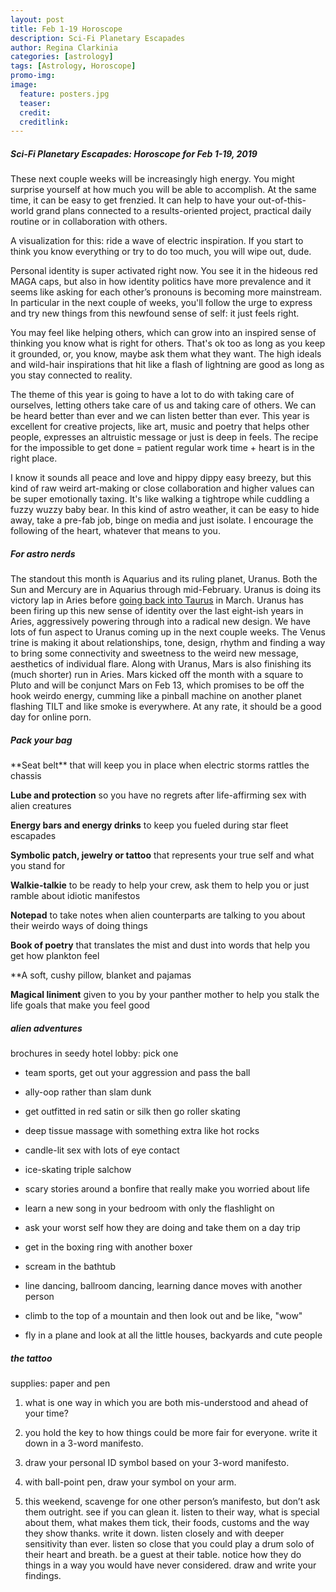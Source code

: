 ```yaml
---
layout: post
title: Feb 1-19 Horoscope
description: Sci-Fi Planetary Escapades
author: Regina Clarkinia
categories: [astrology]
tags: [Astrology, Horoscope]
promo-img:
image:
  feature: posters.jpg
  teaser:
  credit:
  creditlink:
---
```

<h5>Sci-Fi Planetary Escapades: Horoscope for Feb 1-19, 2019</h5>

These next couple weeks will be increasingly high energy. You might surprise yourself at how much you will be able to accomplish. At the same time, it can be easy to get frenzied. It can help to have your out-of-this-world grand plans connected to a results-oriented project, practical daily routine or in collaboration with others.

A visualization for this: ride a wave of electric inspiration. If you start to think you know everything or try to do too much, you will wipe out, dude.

Personal identity is super activated right now. You see it in the hideous red MAGA caps, but also in how identity politics have more prevalence and it seems like asking for each other’s pronouns is becoming more mainstream. In particular in the next couple of weeks, you'll follow the urge to express and try new things from this newfound sense of self: it just feels right.

You may feel like helping others, which can grow into an inspired sense of thinking you know what is right for others. That's ok too as long as you keep it grounded, or, you know, maybe ask them what they want. The high ideals and wild-hair inspirations that hit like a flash of lightning are good as long as you stay connected to reality.

The theme of this year is going to have a lot to do with taking care of ourselves, letting others take care of us and taking care of others. We can be heard better than ever and we can listen better than ever. This year is excellent for creative projects, like art, music and poetry that helps other people, expresses an altruistic message or just is deep in feels. The recipe for the impossible to get done = patient regular work time + heart is in the right place.

I know it sounds all peace and love and hippy dippy easy breezy, but this kind of raw weird art-making or close collaboration and higher values can be super emotionally taxing. It's like walking a tightrope while cuddling a fuzzy wuzzy baby bear. In this kind of astro weather, it can be easy to hide away, take a pre-fab job, binge on media and just isolate. I encourage the following of the heart, whatever that means to you.


<h5>For astro nerds</h5>
The standout this month is Aquarius and its ruling planet, Uranus. Both the Sun and Mercury are in Aquarius through mid-February. Uranus is doing its victory lap in Aries before <a href="https://www.queerauntie.com/astrology/uranus-enters-taurus">going back into Taurus</a> in March. Uranus has been firing up this new sense of identity over the last eight-ish years in Aries, aggressively powering through into a radical new design. We have lots of fun aspect to Uranus coming up in the next couple weeks. The Venus trine is making it about relationships, tone, design, rhythm and finding a way to bring some connectivity and sweetness to the weird new message, aesthetics of individual flare. Along with Uranus, Mars is also finishing its (much shorter) run in Aries. Mars kicked off the month with a square to Pluto and will be conjunct Mars on Feb 13, which promises to be off the hook weirdo energy, cumming like a pinball machine on another planet flashing TILT and like smoke is everywhere. At any rate, it should be a good day for online porn.



<h5>Pack your bag</h5>
**Seat belt** that will keep you in place when electric storms rattles the chassis

**Lube and protection** so you have no regrets after life-affirming sex with alien creatures

**Energy bars and energy drinks** to keep you fueled during star fleet escapades

**Symbolic patch, jewelry or tattoo** that represents your true self and what you stand for

**Walkie-talkie** to be ready to help your crew, ask them to help you or just ramble about idiotic manifestos

**Notepad** to take notes when alien counterparts are talking to you about their weirdo ways of doing things

**Book of poetry** that translates the mist and dust into words that help you get how plankton feel

**A soft, cushy pillow, blanket and pajamas

**Magical liniment** given to you by your panther mother to help you stalk the life goals that make you feel good



<h5>alien adventures</h5>
brochures in seedy hotel lobby: pick one

- team sports, get out your aggression and pass the ball

- ally-oop rather than slam dunk

- get outfitted in red satin or silk then go roller skating

- deep tissue massage with something extra like hot rocks

- candle-lit sex with lots of eye contact

- ice-skating triple salchow

- scary stories around a bonfire that really make you worried about life

- learn a new song in your bedroom with only the flashlight on

- ask your worst self how they are doing and take them on a day trip

- get in the boxing ring with another boxer

- scream in the bathtub

- line dancing, ballroom dancing, learning dance moves with another person

- climb to the top of a mountain and then look out and be like, "wow"

- fly in a plane and look at all the little houses, backyards and cute people



<h5>the tattoo</h5>
supplies: paper and pen

1. what is one way in which you are both mis-understood and ahead of your time?


2. you hold the key to how things could be more fair for everyone. write it down in a 3-word manifesto.


3. draw your personal ID symbol based on your 3-word manifesto.


4. with ball-point pen, draw your symbol on your arm.


5. this weekend, scavenge for one other person’s manifesto, but don’t ask them outright. see if you can glean it. listen to their way, what is special about them, what makes them tick, their foods, customs and the way they show thanks. write it down. listen closely and with deeper sensitivity than ever. listen so close that you could play a drum solo of their heart and breath. be a guest at their table. notice how they do things in a way you would have never considered. draw and write your findings.
